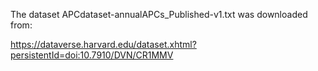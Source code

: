 The dataset APCdataset-annualAPCs_Published-v1.txt was downloaded from:

https://dataverse.harvard.edu/dataset.xhtml?persistentId=doi:10.7910/DVN/CR1MMV
